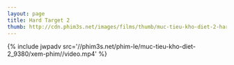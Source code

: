 ```yaml
---
layout: page
title: Hard Target 2
thumb: http://cdn.phim3s.net/images/films/thumb/muc-tieu-kho-diet-2-hard-target-2-2016.jpg
---
```

{% include jwpadv src='//phim3s.net/phim-le/muc-tieu-kho-diet-2_9380/xem-phim//video.mp4' %}